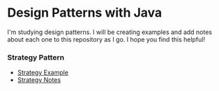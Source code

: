 # Design Patterns with Java
I'm studying design patterns. I will be creating examples and 
add notes about each one to this repository as I go. I hope you
find this helpful!

### Strategy Pattern
- [Strategy  Example](strategy/DuckSimulator.java)
- [Strategy Notes](strategy/strategyNotes.md)